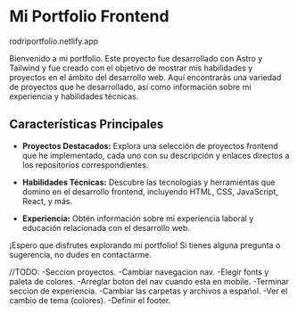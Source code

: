 # Mi Portfolio Frontend

rodriportfolio.netlify.app

Bienvenido a mi portfolio. Este proyecto fue desarrollado con Astro y Tailwind y fue creado con el objetivo de mostrar mis habilidades y proyectos en el ámbito del desarrollo web. Aquí encontrarás una variedad de proyectos que he desarrollado, así como información sobre mi experiencia y habilidades técnicas.

## Características Principales

- **Proyectos Destacados:** Explora una selección de proyectos frontend que he implementado, cada uno con su descripción y enlaces directos a los repositorios correspondientes.
  
- **Habilidades Técnicas:** Descubre las tecnologías y herramientas que domino en el desarrollo frontend, incluyendo HTML, CSS, JavaScript, React, y más.

- **Experiencia:** Obtén información sobre mi experiencia laboral y educación relacionada con el desarrollo web.




¡Espero que disfrutes explorando mi portfolio! Si tienes alguna pregunta o sugerencia, no dudes en contactarme.



//TODO: 
-Seccion proyectos.
-Cambiar navegacion nav.
-Elegir fonts y paleta de colores.
-Arreglar boton del nav cuando esta en mobile.
-Terminar seccion de experiencia.
-Cambiar las carpetas y archivos a español.
-Ver el cambio de tema (colores).
-Definir el footer.